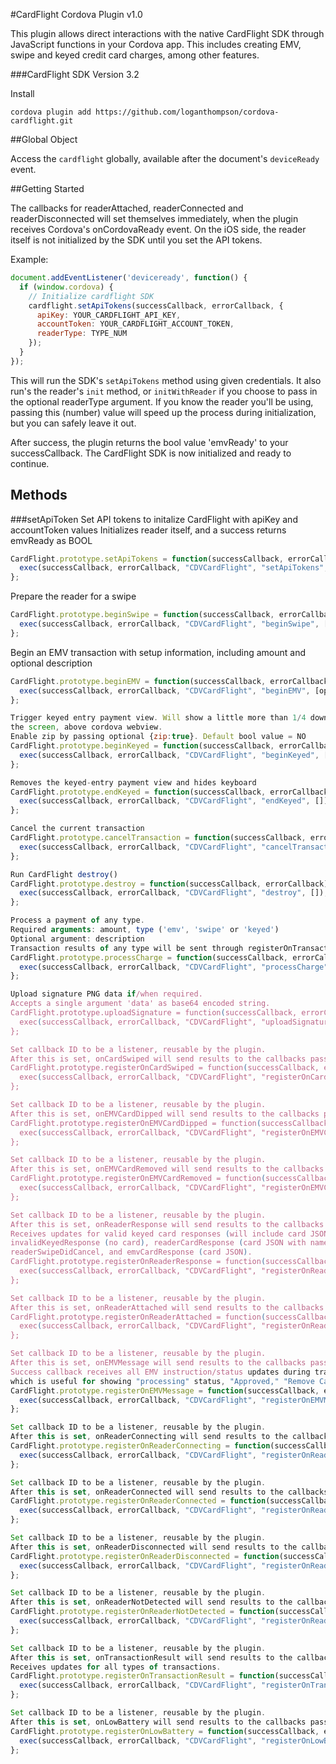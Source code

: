 #CardFlight Cordova Plugin v1.0

This plugin allows direct interactions with the native CardFlight SDK through JavaScript functions in your Cordova app. This includes creating EMV, swipe and keyed credit card charges, among other features.

###CardFlight SDK Version 3.2

Install

    cordova plugin add https://github.com/loganthompson/cordova-cardflight.git

##Global Object

Access the `cardflight` globally, available after the document's `deviceReady` event.

##Getting Started

The callbacks for readerAttached, readerConnected and readerDisconnected will set themselves immediately, when the plugin receives Cordova's onCordovaReady event. On the iOS side, the reader itself is not initialized by the SDK until you set the API tokens.

Example:
```javascript
document.addEventListener('deviceready', function() {
  if (window.cordova) {
    // Initialize cardflight SDK
    cardflight.setApiTokens(successCallback, errorCallback, {
      apiKey: YOUR_CARDFLIGHT_API_KEY,
      accountToken: YOUR_CARDFLIGHT_ACCOUNT_TOKEN,
      readerType: TYPE_NUM
    });
  }
});
````

This will run the SDK's `setApiTokens` method using given credentials. It also run's the reader's `init` method, or `initWithReader` if you choose to pass in the optional readerType argument. If you know the reader you'll be using, passing this (number) value will speed up the process during initialization, but you can safely leave it out.

After success, the plugin returns the bool value 'emvReady' to your successCallback. The CardFlight SDK is now initialized and ready to continue.

## Methods

###setApiToken
Set API tokens to initalize CardFlight with apiKey and accountToken values
Initializes reader itself, and a success returns emvReady as BOOL
````javascript
CardFlight.prototype.setApiTokens = function(successCallback, errorCallback, options) {
  exec(successCallback, errorCallback, "CDVCardFlight", "setApiTokens", [options]);
};
````

Prepare the reader for a swipe
````javascript
CardFlight.prototype.beginSwipe = function(successCallback, errorCallback) {
  exec(successCallback, errorCallback, "CDVCardFlight", "beginSwipe", []);
};
````

Begin an EMV transaction with setup information,
including amount and optional description
````javascript
CardFlight.prototype.beginEMV = function(successCallback, errorCallback, options) {
  exec(successCallback, errorCallback, "CDVCardFlight", "beginEMV", [options]);
};

Trigger keyed entry payment view. Will show a little more than 1/4 down
the screen, above cordova webview.
Enable zip by passing optional {zip:true}. Default bool value = NO
CardFlight.prototype.beginKeyed = function(successCallback, errorCallback, options) {
  exec(successCallback, errorCallback, "CDVCardFlight", "beginKeyed", [options]);
};

Removes the keyed-entry payment view and hides keyboard
CardFlight.prototype.endKeyed = function(successCallback, errorCallback) {
  exec(successCallback, errorCallback, "CDVCardFlight", "endKeyed", []);
};

Cancel the current transaction
CardFlight.prototype.cancelTransaction = function(successCallback, errorCallback) {
  exec(successCallback, errorCallback, "CDVCardFlight", "cancelTransaction", []);
};

Run CardFlight destroy()
CardFlight.prototype.destroy = function(successCallback, errorCallback) {
  exec(successCallback, errorCallback, "CDVCardFlight", "destroy", []);
};

Process a payment of any type.
Required arguments: amount, type ('emv', 'swipe' or 'keyed')
Optional argument: description
Transaction results of any type will be sent through registerOnTransactionResult callbacks.
CardFlight.prototype.processCharge = function(successCallback, errorCallback, options) {
  exec(successCallback, errorCallback, "CDVCardFlight", "processCharge", [options]);
};

Upload signature PNG data if/when required.
Accepts a single argument 'data' as base64 encoded string.
CardFlight.prototype.uploadSignature = function(successCallback, errorCallback, options) {
  exec(successCallback, errorCallback, "CDVCardFlight", "uploadSignature", [options]);
};

Set callback ID to be a listener, reusable by the plugin.
After this is set, onCardSwiped will send results to the callbacks passed here.
CardFlight.prototype.registerOnCardSwiped = function(successCallback, errorCallback) {
  exec(successCallback, errorCallback, "CDVCardFlight", "registerOnCardSwiped", []);
};

Set callback ID to be a listener, reusable by the plugin.
After this is set, onEMVCardDipped will send results to the callbacks passed here.
CardFlight.prototype.registerOnEMVCardDipped = function(successCallback, errorCallback) {
  exec(successCallback, errorCallback, "CDVCardFlight", "registerOnEMVCardDipped", []);
};

Set callback ID to be a listener, reusable by the plugin.
After this is set, onEMVCardRemoved will send results to the callbacks passed here.
CardFlight.prototype.registerOnEMVCardRemoved = function(successCallback, errorCallback) {
  exec(successCallback, errorCallback, "CDVCardFlight", "registerOnEMVCardRemoved", []);
};

Set callback ID to be a listener, reusable by the plugin.
After this is set, onReaderResponse will send results to the callbacks passed here.
Receives updates for valid keyed card responses (will include card JSON with last4 and brand),
invalidKeyedResponse (no card), readerCardResponse (card JSON with name & last4),
readerSwipeDidCancel, and emvCardResponse (card JSON).
CardFlight.prototype.registerOnReaderResponse = function(successCallback, errorCallback) {
  exec(successCallback, errorCallback, "CDVCardFlight", "registerOnReaderResponse", []);
};

Set callback ID to be a listener, reusable by the plugin.
After this is set, onReaderAttached will send results to the callbacks passed here.
CardFlight.prototype.registerOnReaderAttached = function(successCallback, errorCallback) {
  exec(successCallback, errorCallback, "CDVCardFlight", "registerOnReaderAttached", []);
};

Set callback ID to be a listener, reusable by the plugin.
After this is set, onEMVMessage will send results to the callbacks passed here.
Success callback receives all EMV instruction/status updates during transaction,
which is useful for showing "processing" status, "Approved," "Remove Card" etc.
CardFlight.prototype.registerOnEMVMessage = function(successCallback, errorCallback) {
  exec(successCallback, errorCallback, "CDVCardFlight", "registerOnEMVMessage", []);
};

Set callback ID to be a listener, reusable by the plugin.
After this is set, onReaderConnecting will send results to the callbacks passed here.
CardFlight.prototype.registerOnReaderConnecting = function(successCallback, errorCallback) {
  exec(successCallback, errorCallback, "CDVCardFlight", "registerOnReaderConnecting", []);
};

Set callback ID to be a listener, reusable by the plugin.
After this is set, onReaderConnected will send results to the callbacks passed here.
CardFlight.prototype.registerOnReaderConnected = function(successCallback, errorCallback) {
  exec(successCallback, errorCallback, "CDVCardFlight", "registerOnReaderConnected", []);
};

Set callback ID to be a listener, reusable by the plugin.
After this is set, onReaderDisconnected will send results to the callbacks passed here.
CardFlight.prototype.registerOnReaderDisconnected = function(successCallback, errorCallback) {
  exec(successCallback, errorCallback, "CDVCardFlight", "registerOnReaderDisconnected", []);
};

Set callback ID to be a listener, reusable by the plugin.
After this is set, onReaderNotDetected will send results to the callbacks passed here.
CardFlight.prototype.registerOnReaderNotDetected = function(successCallback, errorCallback) {
  exec(successCallback, errorCallback, "CDVCardFlight", "registerOnReaderNotDetected", []);
};

Set callback ID to be a listener, reusable by the plugin.
After this is set, onTransactionResult will send results to the callbacks passed here.
Receives updates for all types of transactions.
CardFlight.prototype.registerOnTransactionResult = function(successCallback, errorCallback, options) {
  exec(successCallback, errorCallback, "CDVCardFlight", "registerOnTransactionResult", []);
};

Set callback ID to be a listener, reusable by the plugin.
After this is set, onLowBattery will send results to the callbacks passed here.
CardFlight.prototype.registerOnLowBattery = function(successCallback, errorCallback, options) {
  exec(successCallback, errorCallback, "CDVCardFlight", "registerOnLowBattery", []);
};

